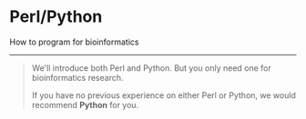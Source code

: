 # Perl/Python

How to program for bioinformatics

---

> We'll introduce both Perl and Python. But you only need one for bioinformatics research. 
>
> If you have no previous experience on either Perl or Python, we would recommend **Python** for you.



